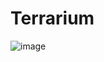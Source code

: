 # Terrarium
![image](https://github.com/PhamH1eu/Terrarium/assets/100515892/b3b50dae-8a58-4e9d-9d51-7f0bd272433e)
